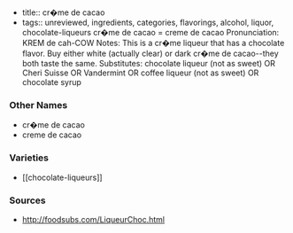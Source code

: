 - title:: cr�me de cacao
- tags:: unreviewed, ingredients, categories, flavorings, alcohol, liquor, chocolate-liqueurs
cr�me de cacao = creme de cacao Pronunciation: KREM de cah-COW Notes: This is a cr�me liqueur that has a chocolate flavor. Buy either white (actually clear) or dark cr�me de cacao--they both taste the same. Substitutes: chocolate liqueur (not as sweet) OR Cheri Suisse OR Vandermint OR coffee liqueur (not as sweet) OR chocolate syrup

### Other Names

* cr�me de cacao
* creme de cacao

### Varieties

* [[chocolate-liqueurs]]

### Sources
* http://foodsubs.com/LiqueurChoc.html
